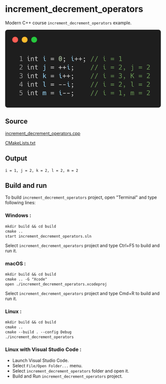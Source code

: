 # increment_decrement_operators

Modern C++ course `increment_decrement_operators` example.

![increment_decrement_operators](../../../docs/pictures/language_basics/increment_decrement_operators.png)

## Source

[increment_decrement_operators.cpp](increment_decrement_operators.cpp)

[CMakeLists.txt](CMakeLists.txt)

## Output

```
i = 1, j = 2, k = 2, l = 2, m = 2
```

## Build and run

To build `increment_decrement_operators` project, open "Terminal" and type following lines:

### Windows :

``` shell
mkdir build && cd build
cmake .. 
start increment_decrement_operators.sln
```

Select `increment_decrement_operators` project and type Ctrl+F5 to build and run it.

### macOS :

``` shell
mkdir build && cd build
cmake .. -G "Xcode"
open ./increment_decrement_operators.xcodeproj
```

Select `increment_decrement_operators` project and type Cmd+R to build and run it.

### Linux :

``` shell
mkdir build && cd build
cmake .. 
cmake --build . --config Debug
./increment_decrement_operators
```

### Linux with Visual Studio Code :

* Launch Visual Studio Code.
* Select `File/Open Folder...` menu.
* Select `increment_decrement_operators` folder and open it.
* Build and Run `increment_decrement_operators` project.
